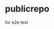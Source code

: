 # publicrepo
for e2e test










































































































































































































































































































































































































































































































































































































































































































































































































































































































































































































































































































































































































































































































































































































































































































































































































































































































































































































































































































































































































































































































































































































































































































































































































































































































































































































































































































































































































































































































































































































































































































































































































































































